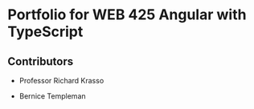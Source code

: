 <!--H1 header with Title -->
# Portfolio for WEB 425 Angular with TypeScript

<!--H2 header for contributors  -->
## Contributors

<!-- Instructor's name  -->
* Professor Richard Krasso 

<!-- Student's name -->
* Bernice Templeman
